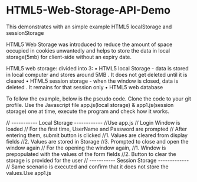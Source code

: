 # HTML5-Web-Storage-API-Demo
This demonstrates with an simple example HTML5 localStorage and sessionStorage

HTML5 Web Storage was introduced to reduce the amount of space occupied in cookies unwantedly and helps to store the data in local storage(5mb) for client-side without an expiry date.

HTML5 web storage: divided into 3:
	• HTML5 local Storage - data is stored in local computer and stores around 5MB . It does not get deleted until it is cleared
	• HTML5 session storage - when the window is closed, data is deleted . It remains for that session only
	• HTML5 web database

To follow the example, below is the pseudo code. Clone the code to your git profile.  Use the Javascript file app.js(local storage) & app1.js(session storage) one at time, execute the program and check how it works.

// ----------- Local Storage ------------
//Use app.js
// Login Window is loaded
// For the first time, UserName and Password are prompted
   // After entering them, submit button is clicked 
      //1. Values are cleared from display fields
      //2. Values are stored in Storage
      //3. Prompted to close and open the window again
// For the opening the window again, 
       //1. Window is prepopulated with the values of the form fields
       //2. Button to clear the storage is provided for the user
// ----------- Session Storage -------------
// Same scenario is executed and confirm that it does not store the values.Use app1.js
